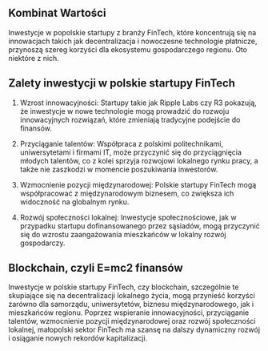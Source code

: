 ## Kombinat Wartości

Inwestycje w popolskie startupy z branży FinTech, które koncentrują się na innowacjach takich jak decentralizacja i nowoczesne technologie płatnicze, przynoszą szereg korzyści dla ekosystemu gospodarczego regionu. Oto niektóre z nich.

## Zalety inwestycji w polskie startupy FinTech

1. Wzrost innowacyjności: Startupy takie jak Ripple Labs czy R3 pokazują, że inwestycje w nowe technologie mogą prowadzić do rozwoju innowacyjnych rozwiązań, które zmieniają tradycyjne podejście do finansów.

2. Przyciąganie talentów: Współpraca z polskimi politechnikami, uniwersytetami i firmami IT, może przyczynić się do przyciągnięcia młodych talentów, co z kolei sprzyja rozwojowi lokalnego rynku pracy, a także nie zaszkodzi w momencie poszukiwania inwestorów.

3. Wzmocnienie pozycji międzynarodowej: Polskie startupy FinTech mogą współpracować z międzynarodowym biznesem, co zwiększa ich widoczność na globalnym rynku.

4. Rozwój społeczności lokalnej: Inwestycje społecznościowe, jak w przypadku startupu dofinansowanego przez sąsiadów, mogą przyczynić się do wzrostu zaangażowania mieszkańców w lokalny rozwój gospodarczy.


## Blockchain, czyli E=mc2 finansów

Inwestycje w polskie startupy FinTech, czy blockchain, szczególnie te skupiające się na decentralizacji lokalnego życia, mogą przynieść korzyści zarówno dla samorządu, uniwersytetów, biznesu międzynarodowego, jak i mieszkańców regionu. Poprzez wspieranie innowacyjności, przyciąganie talentów, wzmocnienie pozycji międzynarodowej oraz rozwój społeczności lokalnej, małopolski sektor FinTech ma szansę na dalszy dynamiczny rozwój i osiąganie nowych rekordów kapitalizacji.